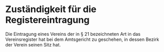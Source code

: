 # Zuständigkeit für die Registereintragung

Die Eintragung eines Vereins der in § 21 bezeichneten Art in das Vereinsregister hat bei dem Amtsgericht zu geschehen, in dessen Bezirk der Verein seinen Sitz hat.